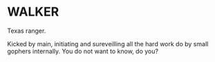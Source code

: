 # WALKER 

Texas ranger.

Kicked by main, initiating and sureveilling all the hard work do by small gophers internally. You do not want to know, do you?
